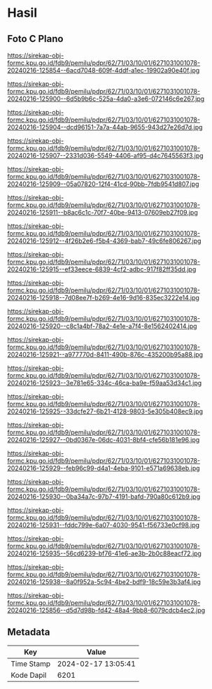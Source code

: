 # Hasil

## Foto C Plano

https://sirekap-obj-formc.kpu.go.id/fdb9/pemilu/pdpr/62/71/03/10/01/6271031001078-20240216-125854--6acd7048-609f-4ddf-a1ec-19902a90e40f.jpg

https://sirekap-obj-formc.kpu.go.id/fdb9/pemilu/pdpr/62/71/03/10/01/6271031001078-20240216-125900--6d5b9b6c-525a-4da0-a3e6-072146c6e267.jpg

https://sirekap-obj-formc.kpu.go.id/fdb9/pemilu/pdpr/62/71/03/10/01/6271031001078-20240216-125904--dcd96151-7a7a-44ab-9655-943d27e26d7d.jpg

https://sirekap-obj-formc.kpu.go.id/fdb9/pemilu/pdpr/62/71/03/10/01/6271031001078-20240216-125907--2331d036-5549-4406-af95-d4c7645563f3.jpg

https://sirekap-obj-formc.kpu.go.id/fdb9/pemilu/pdpr/62/71/03/10/01/6271031001078-20240216-125909--05a07820-12f4-41cd-90bb-7fdb9541d807.jpg

https://sirekap-obj-formc.kpu.go.id/fdb9/pemilu/pdpr/62/71/03/10/01/6271031001078-20240216-125911--b8ac6c1c-70f7-40be-9413-07609eb27f09.jpg

https://sirekap-obj-formc.kpu.go.id/fdb9/pemilu/pdpr/62/71/03/10/01/6271031001078-20240216-125912--4f26b2e6-f5b4-4369-bab7-49c6fe806267.jpg

https://sirekap-obj-formc.kpu.go.id/fdb9/pemilu/pdpr/62/71/03/10/01/6271031001078-20240216-125915--ef33eece-6839-4cf2-adbc-917f82ff35dd.jpg

https://sirekap-obj-formc.kpu.go.id/fdb9/pemilu/pdpr/62/71/03/10/01/6271031001078-20240216-125918--7d08ee7f-b269-4e16-9d16-835ec3222e14.jpg

https://sirekap-obj-formc.kpu.go.id/fdb9/pemilu/pdpr/62/71/03/10/01/6271031001078-20240216-125920--c8c1a4bf-78a2-4e1e-a7f4-8e1562402414.jpg

https://sirekap-obj-formc.kpu.go.id/fdb9/pemilu/pdpr/62/71/03/10/01/6271031001078-20240216-125921--a977770d-8411-490b-876c-435200b95a88.jpg

https://sirekap-obj-formc.kpu.go.id/fdb9/pemilu/pdpr/62/71/03/10/01/6271031001078-20240216-125923--3e781e65-334c-46ca-ba9e-f59aa53d34c1.jpg

https://sirekap-obj-formc.kpu.go.id/fdb9/pemilu/pdpr/62/71/03/10/01/6271031001078-20240216-125925--33dcfe27-6b21-4128-9803-5e305b408ec9.jpg

https://sirekap-obj-formc.kpu.go.id/fdb9/pemilu/pdpr/62/71/03/10/01/6271031001078-20240216-125927--0bd0367e-06dc-4031-8bf4-cfe56b181e96.jpg

https://sirekap-obj-formc.kpu.go.id/fdb9/pemilu/pdpr/62/71/03/10/01/6271031001078-20240216-125929--feb96c99-d4a1-4eba-9101-e571a69638eb.jpg

https://sirekap-obj-formc.kpu.go.id/fdb9/pemilu/pdpr/62/71/03/10/01/6271031001078-20240216-125930--0ba34a7c-97b7-4191-bafd-790a80c612b9.jpg

https://sirekap-obj-formc.kpu.go.id/fdb9/pemilu/pdpr/62/71/03/10/01/6271031001078-20240216-125931--fddc799e-6a07-4030-9541-f56733e0cf98.jpg

https://sirekap-obj-formc.kpu.go.id/fdb9/pemilu/pdpr/62/71/03/10/01/6271031001078-20240216-125935--56cd6239-bf76-41e6-ae3b-2b0c88eacf72.jpg

https://sirekap-obj-formc.kpu.go.id/fdb9/pemilu/pdpr/62/71/03/10/01/6271031001078-20240216-125938--8a0f952a-5c94-4be2-bdf9-18c59e3b3af4.jpg

https://sirekap-obj-formc.kpu.go.id/fdb9/pemilu/pdpr/62/71/03/10/01/6271031001078-20240216-125856--d5d7d98b-fd42-48a4-9bb8-6079cdcb4ec2.jpg


## Metadata

| Key        | Value               |
| ---------- | ------------------- |
| Time Stamp | 2024-02-17 13:05:41 |
| Kode Dapil | 6201                |



